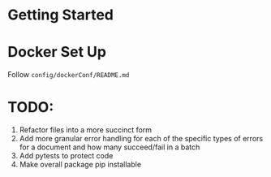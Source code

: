 # Getting Started

# Docker Set Up
Follow `config/dockerConf/README.md`


# TODO:
1. Refactor files into a more succinct form
2. Add more granular error handling for each of the specific types of errors for a document and how many succeed/fail in a batch
3. Add pytests to protect code
4. Make overall package pip installable